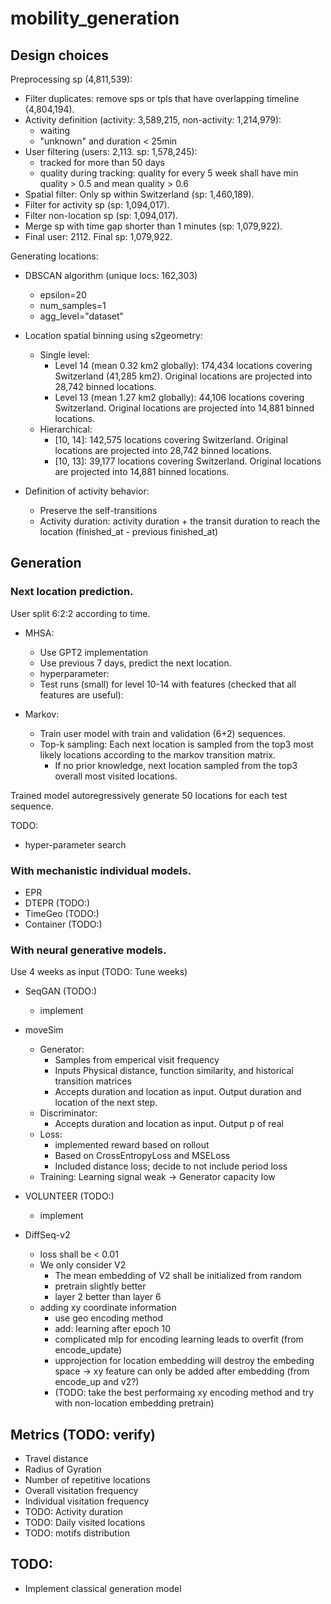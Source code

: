# mobility_generation

## Design choices

Preprocessing sp (4,811,539):
- Filter duplicates: remove sps or tpls that have overlapping timeline (4,804,194). 
- Activity definition (activity: 3,589,215, non-activity: 1,214,979):
    - waiting
    - "unknown" and duration < 25min
-  User filtering (users: 2,113. sp: 1,578,245):
    - tracked for more than 50 days
    - quality during tracking: quality for every 5 week shall have min quality > 0.5 and mean quality > 0.6 
- Spatial filter: Only sp within Switzerland (sp: 1,460,189).
- Filter for activity sp (sp: 1,094,017). 
- Filter non-location sp (sp: 1,094,017). 
- Merge sp with time gap shorter than 1 minutes (sp: 1,079,922).
- Final user: 2112. Final sp: 1,079,922.

Generating locations:
- DBSCAN algorithm (unique locs: 162,303)
    - epsilon=20
    - num_samples=1
    - agg_level="dataset"
- Location spatial binning using s2geometry: 
    - Single level:
        - Level 14 (mean 0.32 km2 globally): 174,434 locations covering Switzerland (41,285 km2). Original locations are projected into 28,742 binned locations.
        - Level 13 (mean 1.27 km2 globally): 44,106 locations covering Switzerland. Original locations are projected into 14,881 binned locations.
    - Hierarchical: 
        - [10, 14]: 142,575 locations covering Switzerland. Original locations are projected into 28,742 binned locations.
        - [10, 13]: 39,177 locations covering Switzerland. Original locations are projected into 14,881 binned locations.
        

- Definition of activity behavior:
    - Preserve the self-transitions
    - Activity duration: activity duration + the transit duration to reach the location (finished_at - previous finished_at)

## Generation

### Next location prediction. 

User split 6:2:2 according to time.

- MHSA: 
    - Use GPT2 implementation
    - Use previous 7 days, predict the next location. 
    - hyperparameter: 
    - Test runs (small) for level 10-14 with features (checked that all features are useful):

- Markov: 
    - Train user model with train and validation (6+2) sequences. 
    - Top-k sampling: Each next location is sampled from the top3 most likely locations according to the markov transition matrix. 
        - If no prior knowledge, next location sampled from the top3 overall most visited locations.


Trained model autoregressively generate 50 locations for each test sequence. 

TODO:
- hyper-parameter search

### With mechanistic individual models. 

- EPR
- DTEPR (TODO:)
- TimeGeo (TODO:)
- Container (TODO:)

### With neural generative models.

Use 4 weeks as input (TODO: Tune weeks)

- SeqGAN (TODO:) 
    - implement
- moveSim
    - Generator: 
        - Samples from emperical visit frequency
        - Inputs Physical distance, function similarity, and historical transition matrices
        - Accepts duration and location as input. Output duration and location of the next step. 
    - Discriminator:
        - Accepts duration and location as input. Output p of real
    - Loss:
        - implemented reward based on rollout
        - Based on CrossEntropyLoss and MSELoss
        - Included distance loss; decide to not include period loss
    - Training:
        Learning signal weak -> Generator capacity low

- VOLUNTEER (TODO:)
    - implement
- DiffSeq-v2
    - loss shall be < 0.01
    - We only consider V2 
        - The mean embedding of V2 shall be initialized from random
        - pretrain slightly better
        - layer 2 better than layer 6
    - adding xy coordinate information
        - use geo encoding method
        - add: learning after epoch 10
        - complicated mlp for encoding learning leads to overfit (from encode_update)
        - upprojection for location embedding will destroy the embeding space -> xy feature can only be added after embedding (from encode_up and v2?)
        - (TODO: take the best performaing xy encoding method and try with non-location embedding pretrain)


## Metrics (TODO: verify)

- Travel distance 
- Radius of Gyration
- Number of repetitive locations
- Overall visitation frequency
- Individual visitation frequency
- TODO: Activity duration
- TODO: Daily visited locations
- TODO: motifs distribution

## TODO:
- Implement classical generation model 